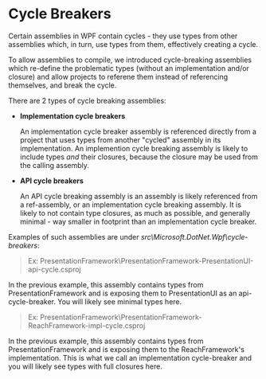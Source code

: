 # Cycle Breakers

Certain assemblies in WPF contain cycles - they use types from other assemblies which, in turn, use types from them, effectively creating a cycle.

To allow assemblies to compile, we introduced cycle-breaking assemblies which re-define the problematic types (without an implementation and/or closure) and allow projects to referene them instead of referencing themselves, and break the cycle.

There are 2 types of cycle breaking assemblies:

* **Implementation cycle breakers**

    An implementation cycle breaker assembly is referenced directly from a project that uses types from another "cycled" assembly in its implementation. An implemention cycle breaking assembly is likely to include types *and* their closures, because the closure may be used from the calling assembly.

* **API cycle breakers**

    An API cycle breaking assembly is an assembly is likely referenced from a ref-assembly, or an implementation cycle breaking assembly. It is likely to not contain type closures, as much as possible, and generally minimal - way smaller in footprint than an implementation cycle breaker.
    
Examples of such assemblies are under *src\Microsoft.DotNet.Wpf\cycle-breakers*:

>  Ex: PresentationFramework\PresentationFramework-PresentationUI-api-cycle.csproj

In the previous example, this assembly contains types from PresentationFramework and is exposing them to PresentationUI as an api-cycle-breaker. You will likely see minimal types here.


>  Ex: PresentationFramework\PresentationFramework-ReachFramework-impl-cycle.csproj

In the previous example, this assembly contains types from PresentationFramework and is exposing them to the ReachFramework's implementation. This is what we call an implementation cycle-breaker and you will likely see types with full closures here.